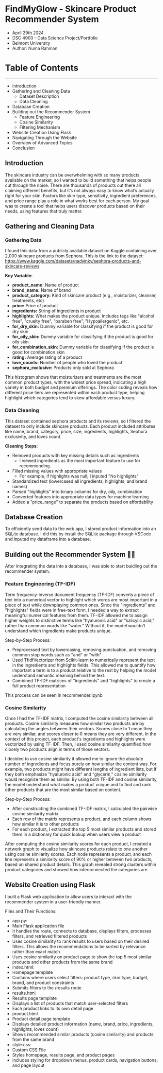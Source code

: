 # FindMyGlow - Skincare Product Recommender System
- April 29th 2024
- DSC 4900 - Data Science Project/Portfolio
- Belmont University
- Author: Numa Rahman

# Table of Contents
---
  * Introduction
  * Gathering and Cleaning Data
    * Dataset Description
    * Data Cleaning
  * Database Creation
  * Building out the Recommender System
      * Feature Engineering
      * Cosine Similarity
      * Filtering Mechanism
  * Website Creation Using Flask
  * Navigating Through the Website
  * Overview of Advanced Topics
  * Conclusion

## Introduction

The skincare industry can be overwhelming with so many products available on the market, so I wanted to build something that helps people cut through the noise. There are thousands of products out there all claiming different benefits, but it’s not always easy to know what’s actually right for your skin. Factors like skin type, sensitivity, ingredient preferences, and price range play a role in what works best for each person. My goal was to create a tool that helps users discover products based on their needs, using features that truly matter. 

## Gathering and Cleaning Data

### Gathering Data
I found this data from a publicly available dataset on Kaggle containing over 2,000 skincare products from Sephora. This is the link to the dataset: https://www.kaggle.com/datasets/nadyinky/sephora-products-and-skincare-reviews

<b>Key Variable:</b>
  * <b> product_name:</b> Name of product
  * <b> brand_name:</b>  Name of brand
  * <b> product_category:</b> Kind of skincare product (e.g., moisturizer, cleanser, treatments, etc)
  * <b> price:</b> Price of product
  * <b> ingredients:</b> String of ingredients in product
  * <b> highlights:</b> What makes the product unique. Includes tags like "alcohol free", "cruelty free", "paraben free", "Hypoallergenic", etc.
  * <b> for_dry_skin:</b> Dummy variable for classifying if the product is good for dry skin
  * <b> for_oily_skin:</b> Dummy variable for classifying if the product is good for oily skin
  * <b> for_combination_skin:</b> Dummy variable for classifying if the product is good for combination skin
  * <b> rating:</b> Average rating of a product
  * <b> love_counts:</b> Number of people who loved the product
  * <b> sephora_exclusive:</b> Products only sold at Sephora

This histogram shows that moisturizers and treatments are the most common product types, with the widest price spread, indicating a high variety in both budget and premium offerings. The color coding reveals how different price tiers are represented within each product type, helping highlight which categories tend to skew affordable versus luxury.


### Data Cleaning

This dataset contained sephora products and its reviews, so I filtered the dataset to only include skincare products. Each product included attributes like name, brand, category, price, size, ingredients, highlights, Sephora exclusivity, and loves count.


<b>Cleaning Steps:</b>
  * Removed products with key missing details such as ingredients
    * I viewed ingredients as the most important feature to use for recommending. 
  * Filled missing values with appropriate values
    * For example, if highlights was null, I inputed "No highlights"
  * Standardized text (lowercased all ingredients, highlights, and brand names)
  * Parsed "highlights" into binary columns for dry, oily, combination
  * Converted features into appropriate data types for machine learning
  * Added a "price_range" to separate the products based on affordability


## Database Creation

To efficiently send data to the web app, I stored product information into an SQLite database. I did this by install the SQLite package through VSCode and inputed my dataframe into a database.

## Building out the Recommender System 👨‍💻

After integrating the data into a database, I was able to start buidling out the recommender system.

### Feature Engineering (TF-IDF)

Term frequency-inverse document frequency (TF-IDF) converts a piece of text into a numerical vector to highlight which words are most important in a piece of text while downplaying common ones. Since the "ingredients" and "highlights" fields were in free-text form, I needed a way to extract meaningful numerical features from them. TF-IDF allowed me to assign higher weights to distinctive terms like "hyaluronic acid" or "salicylic acid," rather than common words like "water." Without it, the model wouldn't understand which ingredients make products unique.

Step-by-Step Process:
 * Preprocessed text by lowercasing, removing punctuation, and removing common stop words such as "and" or "with"
 * Used TfidfVectorizer from Scikit-learn to numerically represent the text in the ingredients and highlights fields. This allowed me to quantify how important a term is to a product relative to the rest by helping the model understand semantic meaning behind the text.
 * Combined TF-IDF matrices of "ingredients" and "highlights" to create a full product representation

This process can be seen in recommender.ipynb

### Cosine Similarity

Once I had the TF-IDF matrix, I computed the cosine similarity between all products. Cosine similarity measures how similar two products are by calculating the angles between their vectors. Scores close to 1 mean they are very similar, and scores closer to 0 means they are very different. In the context of this project, each product's ingredients and highlights were vectorized by using TF-IDF. Then, I used cosine similarity quantified how closely two products align in terms of those vectors. 

I decided to use cosine similarity it allowed me to ignore the absolute number of ingredients and focus purely on how similar the content was. For example, two products might have different lengths of ingredient lists, but if they both emphasize "hyaluronic acid" and "glycerin," cosine similarity would recognize them as similar. By using both TF-IDF and cosine similarity, the model understand what makes a product unique and to find and rank other products that are the most similar based on content.

Step-by-Step Process:
 * After constructing the combined TF-IDF matrix, I calculated the pairwise cosine similarity matrix
 * Each row of the matrix represents a product, and each column shows how similar it is to other products
 * For each product, I extracted the top 5 most similar products and stored them in a dictionary for quick lookup when users view a product


After computing the cosine similarity scores for each product, I created a network graph to visualize how skincare products relate to one another using cosine similarity scores. Each node represents a product, and each line represents a similarity score of 90% or higher between two products, based on shared product details. This graph revealed strong clusters within product categories and showed how interconnected the categories are. 



## Website Creation using Flask

I built a Flask web application to allow users to interact with the recommender system in a user-friendly manner.

Files and Their Functions:
 * app.py:
  * Main Flask application file
  * It handles the route, connects to database, displays filters, processes filters, and retrieved filtered products
  * Uses cosine similarity to rank results to users based on their desired filters. This allows the recommendations to be sorted by relevance rather than exact match
  * Uses cosine similarity on product page to show the top 5 most similar products and other products from the same brand
 * index.html:
  * Homepage template
  * Contains where users select filters: product type, skin type, budget, brand, and product constraints
  * Submits filters to the /results route
 * results.html
  * Results page template
  * Displays a list of products that match user-selected filters
  * Each product links to its own detail page
 * product.html
  * Product detail page template
  * Displays detailed product information (name, brand, price, ingredients, highlights, loves count)
  * Shows recommended similar products (cosine similarity) and products from the same brand
 * style.css:
  * Custom CSS File
  * Styles homepage, results page, and product pages
  * Includes styling for dropdown menus, product cards, navigation buttons, and page layout


